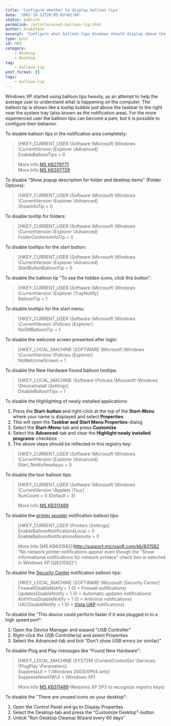 ```yaml
---
title: 'Configure whether to display balloon tips'
date: '2002-10-12T20:05:02+02:00'
status: publish
permalink: /article/winnt-balloon-tip.html
author: Snakefoot
excerpt: 'Configure what balloon tips Windows should display above the system tray.'
type: post
id: 403
category:
    - Desktop
    - Desktop
tag:
    - balloon-tip
post_format: []
tags:
    - balloon-tip
---
```

Windows XP started using balloon tips heavily, as an attempt to help the average user to understand what is happening on the computer. The balloon tip is shown like a tooltip bubble just above the taskbar to the right near the system tray (also known as the notification area). For the more experienced user the balloon tips can become a pain, but it is possible to configure their behavior.  
  
 To disable balloon tips in the notification area completely:

> \[HKEY\_CURRENT\_USER \\Software \\Microsoft \\Windows \\CurrentVersion \\Explorer \\Advanced\]  
>  EnableBalloonTips = 0  
>   
>  More Info [MS KB279771](http://support.microsoft.com/kb/279771 "Description of Notification Area Settings [Q279771]")  
>  More Info [MS KB307729](http://support.microsoft.com/kb/307729 "HOW TO: Disable Notification Area Balloon Tips in Windows XP [Q307729]")

 To disable "Show popup description for folder and desktop items" (Folder Options):
> \[HKEY\_CURRENT\_USER \\Software \\Microsoft \\Windows \\CurrentVersion \\Explorer \\Advanced\]  
>  ShowInfoTip = 0

 To disable tooltip for folders:
> \[HKEY\_CURRENT\_USER \\Software \\Microsoft \\Windows \\CurrentVersion \\Explorer \\Advanced\]  
>  FolderContentsInfoTip = 0

 To disable tooltips for the start button:
> \[HKEY\_CURRENT\_USER \\Software \\Microsoft \\Windows \\CurrentVersion \\Explorer \\Advanced\]  
>  StartButtonBalloonTip = 0

 To disable the balloon tip "To see the hidden icons, click this button":
> \[HKEY\_CURRENT\_USER \\Software \\Microsoft \\Windows \\CurrentVersion \\Explorer \\TrayNotify\]  
>  BalloonTip = 1

 To disable tooltips for the start menu:
> \[HKEY\_CURRENT\_USER \\Software \\Microsoft \\Windows \\CurrentVersion \\Policies \\Explorer\]  
>  NoSMBalloonTip = 1

 To disable the welcome screen presented after login:
> \[HKEY\_LOCAL\_MACHINE \\SOFTWARE \\Microsoft \\Windows \\CurrentVersion \\Policies \\Explorer\]  
>  NoWelcomeScreen = 1

 To disable the New Hardware Found balloon tooltips:
> \[HKEY\_LOCAL\_MACHINE \\Software \\Policies \\Microsoft \\Windows \\DeviceInstall \\Settings\]  
>  DisableBalloonTips = 1

 To disable the Highlighting of newly installed applications:
1. Press the **Start-button** and right-click at the top of the **Start-Menu** where your name is displayed and select **Properties**
2. This will open the **Taskbar and Start Menu Properties**-dialog
3. Select the **Start-Menu**-tab and press **Customize**
4. Select the **Advanced**-tab and clear the **Highlight newly installed programs**-checkbox
5. The above steps should be reflected in this registry key:
  > \[HKEY\_CURRENT\_USER \\Software \\Microsoft \\Windows \\CurrentVersion \\Explorer \\Advanced\]  
  >  Start\_NotifyNewApps = 0
 
 To disable the tour balloon tips:
> \[HKEY\_CURRENT\_USER \\Software \\Microsoft \\Windows \\CurrentVersion \\Applets \\Tour\]  
>  RunCount = 0 (Default = 3)  
>   
>  More Info [MS KB311489](http://support.microsoft.com/kb/311489 "How to Suppress the Windows Tour Prompt in Windows XP [Q311489]")

 To disable the [printer spooler](/article/winnt-services-spooler.html) notification balloon tips:
> \[HKEY\_CURRENT\_USER \\Printers \\Settings\]  
>  EnableBalloonNotificationsLocal = 0  
>  EnableBalloonNotificationsRemote = 0  
>   
>  More Info [MS KB831582](http://support.microsoft.com/kb/831582 "No network printer notifications appear even though the "Show informational notifications for network printers" check box is selected in Windows XP [Q831582]")

 <a name="SECURITY_CENTER"></a> To disable the [Security Center](/article/winnt-services-wscsvc.html) notification balloon tips:
> \[HKEY\_LOCAL\_MACHINE \\SOFTWARE \\Microsoft \\Security Center\]  
>  FirewallDisableNotify = 1 (0 = Firewall notifications)  
>  UpdatesDisableNotify = 1 (0 = Automatic updates notifications)  
>  AntiVirusDisableNotify = 1 (0 = Antivirus notifications)  
>  UACDisableNotify = 1 (0 = [Vista UAP](/article/winnt-user-account-protection.html) notifications)

 To disable the "This device could perform faster if it was plugged in to a high speed port":
1. Open the Device Manager and expand "USB Controller"
2. Right-click the USB Controller(s) and select Properties
3. Select the Advanced-tab and tick "Don't show USB errors (or similar)"
 
 To disable Plug and Play messages like "Found New Hardware":
> \[HKEY\_LOCAL\_MACHINE \\SYSTEM \\CurrentControlSet \\Services \\PlugPlay \\Parameters\]  
>  SuppressUI = 1 (Windows 2003/XP64 only)  
>  SuppressNewHWUI = (Windows XP)  
>   
>  More Info [MS KB311489](http://support.microsoft.com/kb/938596 "Hotfix adds new functionality to suppress Plug and Play-related UI messages in Windows Server 2003 or in Windows XP") (Requires XP SP3 to recognize registry keys)

 To disable the "There are unused icons on your desktop":
1. Open the Control Panel and go to Display Properties
2. Select the Desktop-tab and press the "Customize Desktop"-button
3. Untick "Run Desktop Cleanup Wizard every 60 days"